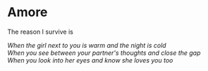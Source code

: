 # Amore

The reason I survive is

*When the girl next to you is warm and the night is cold*  
*When you see between your partner's thoughts and close the gap*  
*When you look into her eyes and know she loves you too*  


